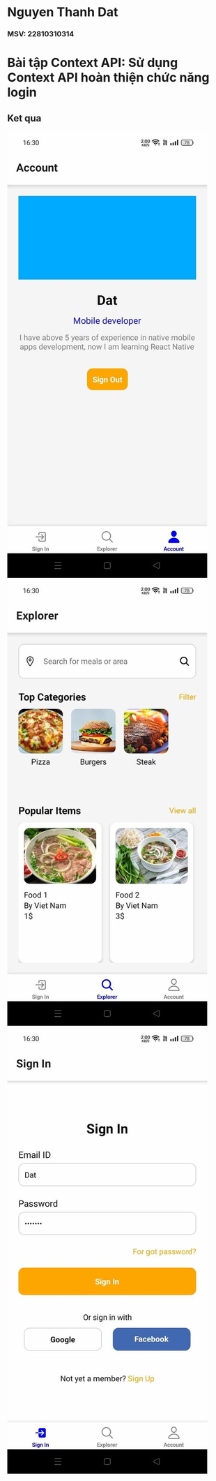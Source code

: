# Nguyen Thanh Dat
### MSV: 22810310314
#  Bài tập Context API: Sử dụng Context API hoàn thiện chức năng login
## Ket qua

![anh1](anh1.jpg)
![anh2](anh2.jpg)
![anh3](anh3.jpg)
